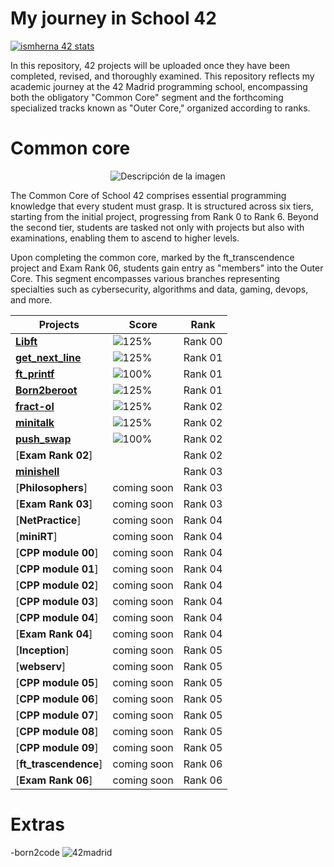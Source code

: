 # My journey in School 42
[![ismherna 42 stats](https://badge.mediaplus.ma/Darkblue/ismherna?1337Badge=off&UM6P=off)](https://github.com/oakoudad/badge42)


In this repository, 42 projects will be uploaded once they have been completed, revised, and thoroughly examined. This repository reflects my academic journey at the 42 Madrid programming school, encompassing both the obligatory "Common Core" segment and the forthcoming specialized tracks known as "Outer Core," organized according to ranks.

# Common core
<p align="center">
  <img src="https://github.com/ismaelucky342/Born2code/assets/153450550/ddbe9c21-b3bf-4733-8af8-2cfe845e8cf3)https://github.com/ismaelucky342/Born2code/assets/153450550/ddbe9c21-b3bf-4733-8af8-2cfe845e8cf3" alt="Descripción de la imagen">
</p>

The Common Core of School 42 comprises essential programming knowledge that every student must grasp. It is structured across six tiers, starting from the initial project, progressing from Rank 0 to Rank 6. Beyond the second tier, students are tasked not only with projects but also with examinations, enabling them to ascend to higher levels.

Upon completing the common core, marked by the ft_transcendence project and Exam Rank 06, students gain entry as "members" into the Outer Core. This segment encompasses various branches representing specialties such as cybersecurity, algorithms and data, gaming, devops, and more.


| Projects | Score | Rank |
|--------|--------|---------------|
| [**Libft**](https://github.com/ismaelucky342/Libft) | ![125%](https://progress-bar.dev/125) | Rank 00 |
| [**get_next_line**](https://github.com/ismaelucky342/get_next_line) | ![125%](https://progress-bar.dev/125) | Rank 01 |
| [**ft_printf**](https://github.com/ismaelucky342/ft_printf) | ![100%](https://progress-bar.dev/100) | Rank 01 |
| [**Born2beroot**](https://github.com/ismaelucky342/ft_printf) | ![125%](https://progress-bar.dev/125) | Rank 01 |
| [**fract-ol**](https://github.com/ismaelucky342/fract-ol) |  ![125%](https://progress-bar.dev/125) | Rank 02 |
| [**minitalk**](https://github.com/ismaelucky342/minitalk/tree/main) | ![125%](https://progress-bar.dev/125)  | Rank 02 |
| [**push_swap**](https://github.com/ismaelucky342/push_swap) | ![100%](https://progress-bar.dev/100) | Rank 02 |
| [**Exam Rank 02**] |   | Rank 02 |
| [**minishell**](https://github.com/ismaelucky342/MiniShell) |  | Rank 03 |
| [**Philosophers**] | coming soon | Rank 03 |
| [**Exam Rank 03**] | coming soon | Rank 03 |
| [**NetPractice**] | coming soon | Rank 04 |
| [**miniRT**] | coming soon | Rank 04 |
| [**CPP module 00**] | coming soon | Rank 04 |
| [**CPP module 01**] | coming soon | Rank 04 |
| [**CPP module 02**] | coming soon | Rank 04 |
| [**CPP module 03**] | coming soon | Rank 04 |
| [**CPP module 04**] | coming soon | Rank 04 | 
| [**Exam Rank 04**] | coming soon | Rank 04 |
| [**Inception**] | coming soon | Rank 05 |
| [**webserv**] | coming soon | Rank 05 |
| [**CPP module 05**] | coming soon | Rank 05 |
| [**CPP module 06**] | coming soon | Rank 05 |
| [**CPP module 07**] | coming soon | Rank 05 |
| [**CPP module 08**] | coming soon | Rank 05 |
| [**CPP module 09**] | coming soon | Rank 05 |  
| [**ft_trascendence**] | coming soon | Rank 06 |
| [**Exam Rank 06**] | coming soon | Rank 06 |


# Extras 

-born2code
![42madrid](https://github.com/ismaelucky342/Born2code/assets/153450550/3a377f34-9156-4eff-b04b-71c4b128523e)

